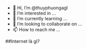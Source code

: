 - 👋 Hi, I’m @thuyphuongagl
- 👀 I’m interested in ...
- 🌱 I’m currently learning ...
- 💞️ I’m looking to collaborate on ...
- 📫 How to reach me ...

<!---
thuyphuongagl/thuyphuongagl is a ✨ special ✨ repository because its `README.md` (this file) appears on your GitHub profile.
You can click the Preview link to take a look at your changes.
--->
##Internet là gì? 
